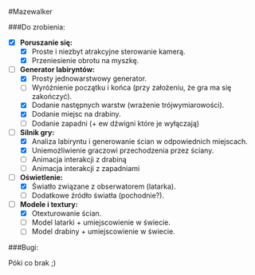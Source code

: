 #Mazewalker

###Do zrobienia:

- [x] <b>Poruszanie się:</b>
  - [x] Proste i niezbyt atrakcyjne sterowanie kamerą.
  - [x] Przeniesienie obrotu na myszkę.
- [ ] <b>Generator labiryntów:</b>
  - [x] Prosty jednowarstwowy generator.
  - [ ] Wyróżnienie początku i końca (przy założeniu, że gra ma się zakończyć). 
  - [x] Dodanie następnych warstw (wrażenie trójwymiarowości).
  - [x] Dodanie miejsc na drabiny.
  - [ ] Dodanie zapadni (+ ew dźwigni które je wyłączają)
- [ ] <b>Silnik gry:</b>
  - [x] Analiza labiryntu i generowanie ścian w odpowiednich miejscach. 
  - [x] Uniemożliwienie graczowi przechodzenia przez ściany.
  - [ ] Animacja interakcji z drabiną
  - [ ] Animacja interakcji z zapadniami
- [ ] <b>Oświetlenie:</b>
  - [x] Światło związane z obserwatorem (latarka).
  - [ ] Dodatkowe źródło światła (pochodnie?).
- [ ] <b>Modele i textury:</b>
  - [x] Otexturowanie ścian.
  - [ ] Model latarki + umiejscowienie w świecie.
  - [ ] Model drabiny + umiejscowienie w świecie.

###Bugi:

Póki co brak ;)

